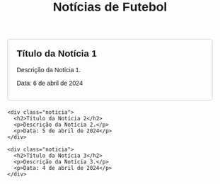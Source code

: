 <!DOCTYPE html>
<html>
<head>
  <title>Notícias de Futebol</title>
  <style>
    /* Estilos CSS */
    body {
      font-family: Arial, sans-serif;
      margin: 0;
      padding: 0;
    }
    
    header {
      background-color: #333;
      color: #fff;
      padding: 20px;
      text-align: center;
    }
    
    h1 {
      margin: 0;
    }
    
    main {
      margin: 20px;
    }
    
    .noticia {
      border: 1px solid #ccc;
      border-radius: 5px;
      padding: 20px;
      margin-bottom: 20px;
    }
    
    .noticia h2 {
      margin-top: 0;
    }
    
    .noticia p {
      margin-bottom: 10px;
    }
  </style>
</head>
<body>
  <header>
    <h1>Notícias de Futebol</h1>
  </header>
  
  <main>
    <div class="noticia">
      <h2>Título da Notícia 1</h2>
      <p>Descrição da Notícia 1.</p>
      <p>Data: 6 de abril de 2024</p>
    </div>
    
    <div class="noticia">
      <h2>Título da Notícia 2</h2>
      <p>Descrição da Notícia 2.</p>
      <p>Data: 5 de abril de 2024</p>
    </div>
    
    <div class="noticia">
      <h2>Título da Notícia 3</h2>
      <p>Descrição da Notícia 3.</p>
      <p>Data: 4 de abril de 2024</p>
    </div>
  </main>
</body>
</html>
